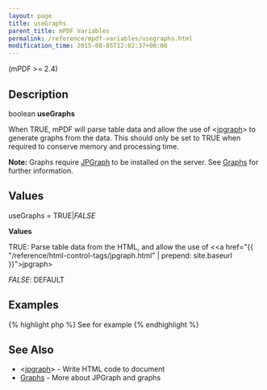 ```yaml
---
layout: page
title: useGraphs
parent_title: mPDF Variables
permalink: /reference/mpdf-variables/usegraphs.html
modification_time: 2015-08-05T12:02:37+00:00
---
```




<p>(mPDF &gt;= 2.4)</p>
<h2>Description</h2>
<p class="manual_block">boolean <b>useGraphs</b></p>
<p>When <span class="smallblock">TRUE</span>, mPDF will parse table data and allow the use of &lt;<a href="{{ "/reference/html-control-tags/jpgraph.html" | prepend: site.baseurl }}">jpgraph</a>&gt; to generate graphs from the data. This should only be set to <span class="smallblock">TRUE</span> when required to conserve memory and processing time.</p>

<div class="alert alert-info" role="alert"><strong>Note:</strong> Graphs require <a href="http://www.aditus.nu/jpgraph/" target="_blank">JPGraph</a> to be installed on the server. See <a href="{{ "/what-else-can-i-do/graphs.html" | prepend: site.baseurl }}">Graphs</a> for further information.</div>
<h2>Values</h2>
<p class="manual_param_dt"><span class="parameter">useGraphs</span> = <span class="smallblock">TRUE</span>|<span class="smallblock"><i>FALSE</i></span></p>
<p class="manual_param_dd"><b>Values</b>

<span class="smallblock">TRUE</span>: Parse table data from the HTML, and allow the use of &lt;<a href="{{ "/reference/html-control-tags/jpgraph.html" | prepend: site.baseurl }}">jpgraph</a>&gt;

<span class="smallblock"><i>FALSE</i></span>: <span class="smallblock">DEFAULT</span></p>
<h2>Examples</h2>

{% highlight php %}
See <jpgraph> for example
{% endhighlight %}

<h2>See Also</h2>
<ul>
<li class="manual_boxlist"><a href="{{ "/reference/mpdf-functions/writehtml.html" | prepend: site.baseurl }}"></a>&lt;<a href="{{ "/reference/html-control-tags/jpgraph.html" | prepend: site.baseurl }}">jpgraph</a>&gt; - Write HTML code to document</li>
<li class="manual_boxlist"><a href="{{ "/reference/mpdf-variables/charset-in.html" | prepend: site.baseurl }}">Graphs</a> - More about JPGraph and graphs

</li>
</ul>
<p>&nbsp;</p>
